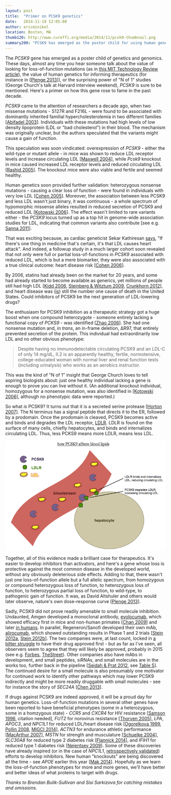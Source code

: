 ```yaml
---
layout: post
title:  "Primer on PCSK9 genetics"
date:   2014-11-19 12:05:00
author: ericminikel
location: Boston, MA
thumb120: http://www.cureffi.org/media/2014/11/pcsk9-thumbnail.png
summary200: "PCSK9 has emerged as the poster child for using human genetics to inform therapeutics. Here's a primer on how PCSK9 went from novel gene to drug target in just a few years."
---
```


The *PCSK9* gene has emerged as a poster child of genetics and genomics. These days, almost any time you hear someone talk about the value of looking for loss-of-function mutations (as in [this MIT Technology Review article](http://www.technologyreview.com/featuredstory/532421/the-search-for-exceptional-genomes/)), the value of human genetics for informing therapeutics (for instance in [[Plenge 2013]]), or the surprising power of "N of 1" studies (George Church's talk at Harvard interview weekend), *PCSK9* is sure to be mentioned. Here's a primer on how this gene rose to fame in the past decade.

*PCSK9* came to the attention of researchers a decade ago, when two missense mutations - S127R and F216L - were found to be associated with dominantly inherited familial hypercholesterolemia in two different families [[Abifadel 2003]]. Individuals with these mutations had high levels of low density lipoprotein (LDL or "bad cholesterol") in their blood. The mechanism was originally unclear, but the authors speculated that the variants might cause a gain of function.

This speculation was soon vindicated: overexpression of *PCSK9* - either the wild-type or mutant allele - in mice was shown to reduce LDL receptor levels and increase circulating LDL [[Maxwell 2004]], while *Pcsk9* knockout in mice caused increased LDL receptor levels and reduced circulating LDL [[Rashid 2005]]. The knockout mice were also viable and fertile and seemed healthy.

Human genetics soon provided further validation: heterozygous nonsense mutations - causing a clear loss of function - were found in individuals with very low LDL [[Cohen 2005]]. Moreover, the association between less PCSK9 and less LDL wasn't just binary, it was continuous - a whole spectrum of hypomorphic missense alleles resulted in reduced secretion of PCSK9 and reduced LDL [[Kotowski 2006]]. The effect wasn't limited to rare variants either - the *PCSK9* locus turned up as a top hit in genome-wide association studies for LDL, indicating that common variants also contribute [see e.g. [Sanna 2011]].

That was exciting because, as cardiac geneticist Sekar Kathiresan [says](https://twitter.com/skathire/status/533340489920311296), "If there's one thing in medicine that's certain, it's that LDL causes heart attack". And indeed, a followup study in a much larger cohort soon revealed that not only were full or partial loss-of-functions in *PCSK9* associated with reduced LDL, which is but a mere biomarker, they were also associated with a true clinical outcome: heart disease risk [[Cohen 2006]].

By 2006, statins had already been on the market for 20 years, and some had already started to become available as generics, yet millions of people still had high LDL [[Kidd 2006], [Steinberg & Witztum 2009], [Crunkhorn 2012]], and heart disease was ([is](http://www.cdc.gov/nchs/data/nvsr/nvsr61/nvsr61_04.pdf)) still the number one cause of death in the United States. Could inhibitors of PCSK9 be the next generation of LDL-lowering drugs?

The enthusiasm for PCSK9 inhibition as a therapeutic strategy got a huge boost when one compound heterozygote - someone entirely lacking a functional copy of *PCKS9* - was identified [[Zhao 2006]]. She had one nonsense mutation and, *in trans*, an in-frame deletion, &Delta;R97, that entirely prevented secretion of the protein. This individual had extraordinarily low LDL and no other obvious phenotype:

> Despite having no immunodetectable circulating PCSK9 and an LDL-C of only 14 mg/dL, II.2 is an apparently healthy, fertile, normotensive, college-educated woman with normal liver and renal function tests (including urinalysis) who works as an aerobics instructor.

This was the kind of "N of 1" insight that George Church loves to tell aspiring biologists about: just one healthy individual lacking a gene is enough to prove you can live without it. (An additional knockout individual, homozygous for a nonsense mutation, was also identified in [[Kotowski 2006]], although no phenotypic data were reported.)

So what *is* PCSK9? It turns out that it is a secreted serine protease [[Horton 2007]]. The N terminus has a signal peptide that directs it to the ER, followed by a prodomain. Once the prodomain is cleaved, PCSK9 becomes active and binds and degrades the LDL receptor, [LDLR](http://en.wikipedia.org/wiki/LDL_receptor). LDLR is found on the surface of many cells, chiefly hepatocytes, and binds and internalizes circulating LDL. Thus, less PCKS9 means more LDLR, means less LDL.

![](/media/2014/11/pcsk9-ldlr-ldl.png)

Together, all of this evidence made a brilliant case for therapeutics. It's easier to develop inhibitors than activators, and here's a gene whose loss is protective against the most common disease in the developed world, without any obviously deleterious side effects. Adding to that, there wasn't just one loss-of-function allele but a full allelic spectrum, from homozygous or compound heterozygous loss of function, to heterozygous loss of function, to heterozygous partial loss of function, to wild-type, to pathogenic gain of function. It was, as David Altshuler and others would later observe, nature's own dose-response curve [[Plenge 2013]].

Sadly, PCSK9 did not prove readily amenable to small molecule inhibition. Undaunted, Amgen developed a monoclonal antibody, [evolocumab](http://en.wikipedia.org/wiki/Evolocumab), which showed efficacy first in mice and non-human primates [[Chan 2009]] and later [in humans](http://investors.amgen.com/phoenix.zhtml?c=61656&p=RssLanding&cat=news&id=1893028). In parallel, Regeneron/Sanofi developed their own mAb, [alirocumab](http://en.wikipedia.org/wiki/Alirocumab), which showed outstanding results in Phase 1 and 2 trials [[Stein 2012a], [Stein 2012b]]. The two companies were, at last count, locked in [a bitter struggle](http://www.fiercebiotech.com/story/amgen-sues-block-sanofi-and-regeneron-pcsk9-goal-line/2014-10-17) to have their drug approved first - but as far as I've seen, all observers seem to agree that they will likely be approved, probably in 2015 (see e.g. [Forbes](http://www.forbes.com/sites/larryhusten/2014/08/31/early-hint-at-cardiovascular-outcomes-with-sanofis-and-regenerons-rapidly-advancing-cholesterol-drug/), [TheStreet](http://www.thestreet.com/story/12879832/2/pcsk9-and-other-novel-hypercholesterolemia-drugs-market-2014--2024.html)). Other companies also have mAbs in development, and small peptides, siRNAs, and small molecules are in the works too, further back in the pipeline [[Seidah & Prat 2012], see [Table 5](http://www.nature.com/nrd/journal/v11/n5/fig_tab/nrd3699_T5.html)]. The continued desire for a small molecule is also presumably one motivator for continued work to identify other pathways which may lower PCSK9 indirectly and might be more readily druggable with small molecules - see for instance the story of *SEC24A* [[Chen 2013]]. 

If drugs against PCSK9 are indeed approved, it will be a proud day for human genetics. Loss-of-function mutations in several other genes have been reported to have beneficial phenotypes (some in a heterozygous, some in a homzygous state) - *CCR5* and *CXCR4* for HIV resistance [[Samson 1996], citation needed], *FUT2* for norovirus resistance [[Thorven 2005]], *LPA*, *APOC3*, and *NPC1L1* for reduced LDL/heart disease risk [[Ogorelkova 1999], [Pollin 2008], [MIGCI 2014]], *ACTN3* for endurance athletic performance [[MacArthur 2007]], *MSTN* for strength and musculature [[Schuelke 2004]], *SLC30A8* for reduced type 2 diabetes risk [[Flannick 2014]], and *IFIH1* for reduced type 1 diabetes risk [[Nejentsev 2009]]. Some of these discoveries have already inspired (or in the case of *NPC1L1*, [retrospectively validated](http://en.wikipedia.org/wiki/Ezetimibe)) efforts to develop inhibitors. New human "knockouts" are being discovered all the time - see *APOE* earlier this year [[Mak 2014]]. Hopefully as we learn the loss-of-function phenotypes for more and more genes, we'll have better and better ideas of what proteins to target with drugs.

*Thanks to Brendan Bulik-Sullivan and Sisi Sarkizova for catching mistakes and omissions.*

[Yang 2002]: http://www.ncbi.nlm.nih.gov/pubmed/12202038 "Yang T, Espenshade PJ, Wright ME, Yabe D, Gong Y, Aebersold R, Goldstein JL, Brown MS. Crucial step in cholesterol homeostasis: sterols promote binding of SCAP to INSIG-1, a membrane protein that facilitates retention of SREBPs in ER. Cell. 2002 Aug 23;110(4):489-500. PubMed PMID: 12202038."

[Chen 2013]: http://www.ncbi.nlm.nih.gov/pubmed/23580231 "Chen XW, Wang H, Bajaj K, Zhang P, Meng ZX, Ma D, Bai Y, Liu HH, Adams E, Baines A, Yu G, Sartor MA, Zhang B, Yi Z, Lin J, Young SG, Schekman R, Ginsburg D. SEC24A deficiency lowers plasma cholesterol through reduced PCSK9 secretion. Elife. 2013 Apr 9;2:e00444. doi: 10.7554/eLife.00444. PubMed PMID: 23580231; PubMed Central PMCID: PMC3622177."

[Abifadel 2003]: http://www.ncbi.nlm.nih.gov/pubmed/12730697 "Abifadel M, Varret M, Rabès JP, Allard D, Ouguerram K, Devillers M, Cruaud C,  Benjannet S, Wickham L, Erlich D, Derré A, Villéger L, Farnier M, Beucler I, Bruckert E, Chambaz J, Chanu B, Lecerf JM, Luc G, Moulin P, Weissenbach J, Prat A, Krempf M, Junien C, Seidah NG, Boileau C. Mutations in PCSK9 cause autosomal dominant hypercholesterolemia. Nat Genet. 2003 Jun;34(2):154-6. PubMed PMID: 12730697."

[Maxwell 2004]: http://www.ncbi.nlm.nih.gov/pubmed/15118091/ "Maxwell KN, Breslow JL. Adenoviral-mediated expression of Pcsk9 in mice results in a low-density lipoprotein receptor knockout phenotype. Proc Natl Acad  Sci U S A. 2004 May 4;101(18):7100-5. Epub 2004 Apr 26. PubMed PMID: 15118091; PubMed Central PMCID: PMC406472."

[Rashid 2005]: http://www.ncbi.nlm.nih.gov/pubmed/15805190/ "Rashid S, Curtis DE, Garuti R, Anderson NN, Bashmakov Y, Ho YK, Hammer RE, Moon YA, Horton JD. Decreased plasma cholesterol and hypersensitivity to statins  in mice lacking Pcsk9. Proc Natl Acad Sci U S A. 2005 Apr 12;102(15):5374-9. Epub 2005 Apr 1. PubMed PMID: 15805190; PubMed Central PMCID: PMC556275."

[Cohen 2005]: http://www.ncbi.nlm.nih.gov/pubmed/15654334 "Cohen J, Pertsemlidis A, Kotowski IK, Graham R, Garcia CK, Hobbs HH. Low LDL cholesterol in individuals of African descent resulting from frequent nonsense mutations in PCSK9. Nat Genet. 2005 Feb;37(2):161-5. Epub 2005 Jan 16. Erratum in: Nat Genet. 2005 Mar;37(3):328. PubMed PMID: 15654334."

[Cohen 2006]: http://www.ncbi.nlm.nih.gov/pubmed/16554528 "Cohen JC, Boerwinkle E, Mosley TH Jr, Hobbs HH. Sequence variations in PCSK9,  low LDL, and protection against coronary heart disease. N Engl J Med. 2006 Mar 23;354(12):1264-72. PubMed PMID: 16554528."

[Kotowski 2006]: http://www.ncbi.nlm.nih.gov/pubmed/16465619 "Kotowski IK, Pertsemlidis A, Luke A, Cooper RS, Vega GL, Cohen JC, Hobbs HH. A spectrum of PCSK9 alleles contributes to plasma levels of low-density lipoprotein cholesterol. Am J Hum Genet. 2006 Mar;78(3):410-22. Epub 2006 Jan 20. PubMed PMID: 16465619; PubMed Central PMCID: PMC1380285."

[Zhao 2006]: http://www.ncbi.nlm.nih.gov/pubmed/16909389/ "Zhao Z, Tuakli-Wosornu Y, Lagace TA, Kinch L, Grishin NV, Horton JD, Cohen JC, Hobbs HH. Molecular characterization of loss-of-function mutations in PCSK9 and identification of a compound heterozygote. Am J Hum Genet. 2006 Sep;79(3):514-23. Epub 2006 Jul 18. PubMed PMID: 16909389; PubMed Central PMCID: PMC1559532."

[Plenge 2013]: http://www.ncbi.nlm.nih.gov/pubmed/23868113 "Plenge RM, Scolnick EM, Altshuler D. Validating therapeutic targets through human genetics. Nat Rev Drug Discov. 2013 Aug;12(8):581-94. doi: 10.1038/nrd4051. Epub 2013 Jul 19. Review. PubMed PMID: 23868113."

[Kidd 2006]: http://www.ncbi.nlm.nih.gov/pubmed/17078172 "Kidd J. Life after statin patent expiries. Nat Rev Drug Discov. 2006 Oct;5(10):813-4. PubMed PMID: 17078172."

[Crunkhorn 2012]: http://www.ncbi.nlm.nih.gov/pubmed/22212668 "Crunkhorn S. Trial watch: PCSK9 antibody reduces LDL cholesterol. Nat Rev Drug Discov. 2012 Jan 3;11(1):11. doi: 10.1038/nrd3633. PubMed PMID: 22212668."

[Horton 2007]: http://www.ncbi.nlm.nih.gov/pubmed/17215125/ "Horton JD, Cohen JC, Hobbs HH. Molecular biology of PCSK9: its role in LDL metabolism. Trends Biochem Sci. 2007 Feb;32(2):71-7. Epub 2007 Jan 9. Review. PubMed PMID: 17215125; PubMed Central PMCID: PMC2711871."

[Steinberg & Witztum 2009]: http://www.ncbi.nlm.nih.gov/pubmed/19506257 "Steinberg D, Witztum JL. Inhibition of PCSK9: a powerful weapon for achieving  ideal LDL cholesterol levels. Proc Natl Acad Sci U S A. 2009 Jun 16;106(24):9546-7. doi: 10.1073/pnas.0904560106. Epub 2009 Jun 8. PubMed PMID: 19506257; PubMed Central PMCID: PMC2701045."

[Chan 2009]: http://www.ncbi.nlm.nih.gov/pubmed/19443683 "Chan JC, Piper DE, Cao Q, Liu D, King C, Wang W, Tang J, Liu Q, Higbee J, Xia  Z, Di Y, Shetterly S, Arimura Z, Salomonis H, Romanow WG, Thibault ST, Zhang R, Cao P, Yang XP, Yu T, Lu M, Retter MW, Kwon G, Henne K, Pan O, Tsai MM, Fuchslocher B, Yang E, Zhou L, Lee KJ, Daris M, Sheng J, Wang Y, Shen WD, Yeh WC, Emery M, Walker NP, Shan B, Schwarz M, Jackson SM. A proprotein convertase subtilisin/kexin type 9 neutralizing antibody reduces serum cholesterol in mice and nonhuman primates. Proc Natl Acad Sci U S A. 2009 Jun 16;106(24):9820-5. doi: 10.1073/pnas.0903849106. Epub 2009 May 14. PubMed PMID: 19443683; PubMed Central  PMCID: PMC2682542."

[Stein 2012a]: http://www.ncbi.nlm.nih.gov/pubmed/22435370 "Stein EA, Mellis S, Yancopoulos GD, Stahl N, Logan D, Smith WB, Lisbon E, Gutierrez M, Webb C, Wu R, Du Y, Kranz T, Gasparino E, Swergold GD. Effect of a monoclonal antibody to PCSK9 on LDL cholesterol. N Engl J Med. 2012 Mar 22;366(12):1108-18. doi: 10.1056/NEJMoa1105803. PubMed PMID: 22435370."

[Stein 2012b]: http://www.ncbi.nlm.nih.gov/pubmed/22633824 "Stein EA, Gipe D, Bergeron J, Gaudet D, Weiss R, Dufour R, Wu R, Pordy R. Effect of a monoclonal antibody to PCSK9, REGN727/SAR236553, to reduce low-density lipoprotein cholesterol in patients with heterozygous familial hypercholesterolaemia on stable statin dose with or without ezetimibe therapy: a  phase 2 randomised controlled trial. Lancet. 2012 Jul 7;380(9836):29-36. doi: 10.1016/S0140-6736(12)60771-5. Epub 2012 May 26. PubMed PMID: 22633824."

[Samson 1996]: http://www.ncbi.nlm.nih.gov/pubmed/8751444 "Samson M, Libert F, Doranz BJ, Rucker J, Liesnard C, Farber CM, Saragosti S, Lapoumeroulie C, Cognaux J, Forceille C, Muyldermans G, Verhofstede C, Burtonboy  G, Georges M, Imai T, Rana S, Yi Y, Smyth RJ, Collman RG, Doms RW, Vassart G, Parmentier M. Resistance to HIV-1 infection in caucasian individuals bearing mutant alleles of the CCR-5 chemokine receptor gene. Nature. 1996 Aug 22;382(6593):722-5. PubMed PMID: 8751444."

[Ogorelkova 1999]: http://www.ncbi.nlm.nih.gov/pubmed/10484779 "Ogorelkova M, Gruber A, Utermann G. Molecular basis of congenital lp(a) deficiency: a frequent apo(a) 'null' mutation in caucasians. Hum Mol Genet. 1999  Oct;8(11):2087-96. PubMed PMID: 10484779."

[Pollin 2008]: http://www.ncbi.nlm.nih.gov/pubmed/19074352 "Pollin TI, Damcott CM, Shen H, Ott SH, Shelton J, Horenstein RB, Post W, McLenithan JC, Bielak LF, Peyser PA, Mitchell BD, Miller M, O'Connell JR, Shuldiner AR. A null mutation in human APOC3 confers a favorable plasma lipid profile and apparent cardioprotection. Science. 2008 Dec 12;322(5908):1702-5. doi: 10.1126/science.1161524. PubMed PMID: 19074352; PubMed Central PMCID: PMC2673993."

[MacArthur 2007]: http://www.ncbi.nlm.nih.gov/pubmed/17828264 "MacArthur DG, Seto JT, Raftery JM, Quinlan KG, Huttley GA, Hook JW, Lemckert FA, Kee AJ, Edwards MR, Berman Y, Hardeman EC, Gunning PW, Easteal S, Yang N, North KN. Loss of ACTN3 gene function alters mouse muscle metabolism and shows evidence of positive selection in humans. Nat Genet. 2007 Oct;39(10):1261-5. Epub 2007 Sep 9. PubMed PMID: 17828264."

[Schuelke 2004]: http://www.ncbi.nlm.nih.gov/pubmed/15215484 "Schuelke M, Wagner KR, Stolz LE, Hübner C, Riebel T, Kömen W, Braun T, Tobin JF, Lee SJ. Myostatin mutation associated with gross muscle hypertrophy in a child. N Engl J Med. 2004 Jun 24;350(26):2682-8. PubMed PMID: 15215484."

[Balemans 2001]: http://www.ncbi.nlm.nih.gov/pubmed/11181578 "Balemans W, Ebeling M, Patel N, Van Hul E, Olson P, Dioszegi M, Lacza C, Wuyts W, Van Den Ende J, Willems P, Paes-Alves AF, Hill S, Bueno M, Ramos FJ, Tacconi P, Dikkers FG, Stratakis C, Lindpaintner K, Vickery B, Foernzler D, Van Hul W. Increased bone density in sclerosteosis is due to the deficiency of a novel secreted protein (SOST). Hum Mol Genet. 2001 Mar 1;10(5):537-43. PubMed PMID: 11181578."

[Thorven 2005]: http://www.ncbi.nlm.nih.gov/pubmed/16306606 "Thorven M, Grahn A, Hedlund KO, Johansson H, Wahlfrid C, Larson G, Svensson L. A homozygous nonsense mutation (428G-->A) in the human secretor (FUT2) gene provides resistance to symptomatic norovirus (GGII) infections. J Virol. 2005 Dec;79(24):15351-5. PubMed PMID: 16306606; PubMed Central PMCID: PMC1315998."

[Flannick 2014]: http://www.ncbi.nlm.nih.gov/pubmed/24584071 "Flannick J, Thorleifsson G, Beer NL, Jacobs SB, Grarup N, Burtt NP, Mahajan A, Fuchsberger C, Atzmon G, Benediktsson R, Blangero J, Bowden DW, Brandslund I, Brosnan J, Burslem F, Chambers J, Cho YS, Christensen C, Douglas DA, Duggirala R, Dymek Z, Farjoun Y, Fennell T, Fontanillas P, Forsén T, Gabriel S, Glaser B, Gudbjartsson DF, Hanis C, Hansen T, Hreidarsson AB, Hveem K, Ingelsson E, Isomaa  B, Johansson S, Jørgensen T, Jørgensen ME, Kathiresan S, Kong A, Kooner J, Kravic J, Laakso M, Lee JY, Lind L, Lindgren CM, Linneberg A, Masson G, Meitinger T, Mohlke KL, Molven A, Morris AP, Potluri S, Rauramaa R, Ribel-Madsen R, Richard AM, Rolph T, Salomaa V, Segrè AV, Skärstrand H, Steinthorsdottir V, Stringham HM, Sulem P, Tai ES, Teo YY, Teslovich T, Thorsteinsdottir U, Trimmer JK, Tuomi T, Tuomilehto J, Vaziri-Sani F, Voight BF, Wilson JG, Boehnke M, McCarthy MI, Njølstad PR, Pedersen O; Go-T2D Consortium; T2D-GENES Consortium, Groop L, Cox DR, Stefansson K, Altshuler D. Loss-of-function mutations in SLC30A8 protect against type 2 diabetes. Nat Genet. 2014 Apr;46(4):357-63. doi: 10.1038/ng.2915.  Epub 2014 Mar 2. PubMed PMID: 24584071; PubMed Central PMCID: PMC4051628."

[Mak 2014]: http://www.ncbi.nlm.nih.gov/pubmed/25111166 "Mak AC, Pullinger CR, Tang LF, Wong JS, Deo RC, Schwarz JM, Gugliucci A, Movsesyan I, Ishida BY, Chu C, Poon A, Kim P, Stock EO, Schaefer EJ, Asztalos BF, Castellano JM, Wyss-Coray T, Duncan JL, Miller BL, Kane JP, Kwok PY, Malloy MJ. Effects of the absence of apolipoprotein e on lipoproteins, neurocognitive function, and retinal function. JAMA Neurol. 2014 Oct 1;71(10):1228-36. doi: 10.1001/jamaneurol.2014.2011. PubMed PMID: 25111166."

[Nejentsev 2009]: http://www.ncbi.nlm.nih.gov/pubmed/19264985 "Nejentsev S, Walker N, Riches D, Egholm M, Todd JA. Rare variants of IFIH1, a  gene implicated in antiviral responses, protect against type 1 diabetes. Science. 2009 Apr 17;324(5925):387-9. doi: 10.1126/science.1167728. Epub 2009 Mar 5. PubMed PMID: 19264985; PubMed Central PMCID: PMC2707798."

[MIGCI 2014]: http://www.ncbi.nlm.nih.gov/pubmed/25390462 "The Myocardial Infarction Genetics Consortium Investigators. Inactivating Mutations in NPC1L1 and Protection from Coronary Heart Disease. N Engl J Med. 2014 Nov 12. [Epub ahead of print] PubMed PMID: 25390462."

[Seidah & Prat 2012]: http://www.ncbi.nlm.nih.gov/pubmed/22679642 "Seidah NG, Prat A. The biology and therapeutic targeting of the proprotein convertases. Nat Rev Drug Discov. 2012 May;11(5):367-83. Review. PubMed PMID: 22679642."

[Sanna 2011]: http://www.ncbi.nlm.nih.gov/pubmed/21829380 "Sanna S, Li B, Mulas A, Sidore C, Kang HM, Jackson AU, Piras MG, Usala G, Maninchedda G, Sassu A, Serra F, Palmas MA, Wood WH 3rd, Njølstad I, Laakso M, Hveem K, Tuomilehto J, Lakka TA, Rauramaa R, Boehnke M, Cucca F, Uda M, Schlessinger D, Nagaraja R, Abecasis GR. Fine mapping of five loci associated with low-density lipoprotein cholesterol detects variants that double the explained heritability. PLoS Genet. 2011 Jul;7(7):e1002198. doi: 10.1371/journal.pgen.1002198. Epub 2011 Jul 28. PubMed PMID: 21829380; PubMed Central PMCID: PMC3145627."

[Chen 2013]: http://www.ncbi.nlm.nih.gov/pubmed/23580231 "Chen XW, Wang H, Bajaj K, Zhang P, Meng ZX, Ma D, Bai Y, Liu HH, Adams E, Baines A, Yu G, Sartor MA, Zhang B, Yi Z, Lin J, Young SG, Schekman R, Ginsburg D. SEC24A deficiency lowers plasma cholesterol through reduced PCSK9 secretion. Elife. 2013 Apr 9;2:e00444. doi: 10.7554/eLife.00444. PubMed PMID: 23580231; PubMed Central PMCID: PMC3622177."
